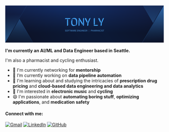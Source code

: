 ![Hero Image](/assets/cover.png)

**I'm currently an AI/ML and Data Engineer based in Seattle.**

I'm also a pharmacist and cycling enthusiast.

- 🏢 I'm currently networking for **mentorship**
- 🔭 I’m currently working on **data pipeline automation**
- 🌱 I'm learning about and studying the intricacies of **prescription drug pricing** and **cloud-based data engineering and data analytics**
- 💜 I'm interested in **electronic music** and **cycling**
- 😄 I'm passionate about **automating boring stuff**, **optimizing applications**, and **medication safety**


#### Connect with me:
[![Gmail](https://img.shields.io/badge/Gmail-D14836?style=for-the-badge&logo=gmail&logoColor=white)](mailto:tonyjly@gmail.com)
[![LinkedIn](https://img.shields.io/badge/linkedin-%230077B5.svg?style=for-the-badge&logo=linkedin&logoColor=white)](https://www.linkedin.com/in/tonyjly)
[![GitHub](https://img.shields.io/badge/github-%23121011.svg?style=for-the-badge&logo=github&logoColor=white)](https://github.com/tonyjly)


<!--
**tonyjly/tonyjly** is a ✨ _special_ ✨ repository because its `README.md` (this file) appears on your GitHub profile.

Here are some ideas to get you started:

- 🌱 I’m currently learning ...
- 👯 I’m looking to collaborate on ...
- 🤔 I’m looking for help with ...
- 💬 Ask me about ...
- 📫 How to reach me: ...
- 😄 Pronouns: ...
- ⚡ Fun fact: ...
-->
